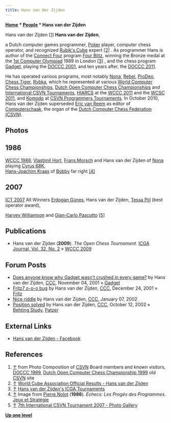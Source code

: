 ```yaml
---
title: Hans van der Zijden
---
```

**[Home](Home "Home") * [People](People "People") * Hans van der Zijden**

[](http://old.csvn.nl/pics/orgvry.jpg) Hans van der Zijden <a id="cite-note-1" href="#cite-ref-1">[1]</a>
**Hans van der Zijden**,

a Dutch computer games programmer, [Poker](https://en.wikipedia.org/wiki/Poker) player, computer chess operator, and recognized [Rubik's Cube](https://en.wikipedia.org/wiki/Rubik%27s_Cube) expert <a id="cite-note-2" href="#cite-ref-2">[2]</a> .
As programmer Hans is author of the [Connect Four](Connect_Four "Connect Four") program [Four Blitz](https://www.game-ai-forum.org/icga-tournaments/program.php?id=331), winning the Bronze medal at the [1st Computer Olympiad](1st_Computer_Olympiad#Connect4 "1st Computer Olympiad") 1989 in London <a id="cite-note-3" href="#cite-ref-3">[3]</a> , and the chess program [Gadget](Gadget "Gadget"), playing the [DOCCC 2001](DOCCC_2001 "DOCCC 2001"), and ten years after, the [DOCCC 2011](DOCCC_2011 "DOCCC 2011").

He has operated various programs, most notably [Nona](Nona "Nona"), [Rebel](Rebel "Rebel"), [ProDeo](ProDeo "ProDeo"), [Chess Tiger](Chess_Tiger "Chess Tiger"), [Rybka](Rybka "Rybka"), which he represented at various [World Computer Chess Championships](World_Computer_Chess_Championship "World Computer Chess Championship"), [Dutch Open Computer Chess Championships](Dutch_Open_Computer_Chess_Championship "Dutch Open Computer Chess Championship") and [International CSVN Tournaments](International_CSVN_Tournament "International CSVN Tournament"), [HIARCS](HIARCS "HIARCS") at the [WCCC 2011](WCCC_2011 "WCCC 2011") and the [WCSC 2011](WCSC_2011 "WCSC 2011"), and [Komodo](Komodo "Komodo") at [CSVN Programmers Tournaments](CSVN_Programmers_Tournament "CSVN Programmers Tournament").
In October 2010, Hans van der Zijden superseded [Eric van Reem](Eric_van_Reem "Eric van Reem") as editor of [Computerschaak](Computerschaak "Computerschaak"), the organ of the [Dutch Computer Chess Federation (CSVN)](CSVN "CSVN").

## Photos

## 1986

[](http://home.scarlet.be/vincentlejeune/jeux-et-strategie-040-1986-08-09-page007.jpg)
[WCCC 1986](WCCC_1986 "WCCC 1986"), [Vlastimil Hort](https://en.wikipedia.org/wiki/Vlastimil_Hort), [Frans Morsch](Frans_Morsch "Frans Morsch") and Hans van der Zijden of [Nona](Nona "Nona") playing [Cyrus 68K](Cyrus_68K "Cyrus 68K"),\
[Hans-Joachim Kraas](Hans-Joachim_Kraas "Hans-Joachim Kraas") of [Bobby](Bobby "Bobby") far right <a id="cite-note-4" href="#cite-ref-4">[4]</a>

## 2007

[](http://www.csvn.nl/images/stories/zoom/IYDQBA/viewsize/winners053.jpg)
[ICT 2007](ICT_2007 "ICT 2007") All Winners [Erdogan Günes](Erdogan_G%C3%BCnes "Erdogan Günes"), Hans van der Zijden, [Tessa Pijl](Tessa_Pijl "Tessa Pijl") (best operator award),

[Harvey Williamson](Harvey_Williamson "Harvey Williamson") and [Gian-Carlo Pascutto](Gian-Carlo_Pascutto "Gian-Carlo Pascutto") <a id="cite-note-5" href="#cite-ref-5">[5]</a>

## Publications

- Hans van der Zijden (**2009**). *The Open Chess Tournament.* [ICGA Journal, Vol. 32, No. 2](ICGA_Journal#32_2 "ICGA Journal") » [WCCC 2009](WCCC_2009 "WCCC 2009")

## Forum Posts

- [Does anyone know why Gadget wasn't crushed in every game?](https://www.stmintz.com/ccc/index.php?id=195565) by Hans van der Zijden, [CCC](CCC "CCC"), November 04, 2001 » [Gadget](Gadget "Gadget")
- [Fritz7 o-o-o bug](https://www.stmintz.com/ccc/index.php?id=203330) by Hans van der Zijden, [CCC](CCC "CCC"), December 24, 2001 » [Fritz](Fritz "Fritz")
- [Nice riddle](https://www.stmintz.com/ccc/index.php?id=206199) by Hans van der Zijden, [CCC](CCC "CCC"), January 07, 2002
- [Position solved](https://www.stmintz.com/ccc/index.php?id=258700) by Hans van der Zijden, [CCC](CCC "CCC"), October 12, 2002 » [Behting Study](Behting_Study "Behting Study"), [Patzer](Patzer "Patzer")

## External Links

- [Hans van der Zijden - Facebook](https://www.facebook.com/hans.vanderzijden.3)

## References

1. <a id="cite-ref-1" href="#cite-note-1">↑</a> from Photo Composition of [CSVN](CSVN "CSVN") Board members and known visitors, [DOCCC 1999](DOCCC_1999 "DOCCC 1999"), [Dutch Open Computer Chess Championship 1999](http://old.csvn.nl/docc99.html) old [CSVN](CSVN "CSVN") site
1. <a id="cite-ref-2" href="#cite-note-2">↑</a> [World Cube Association Official Results - Hans van der Zijden](http://www.worldcubeassociation.org/results/p.php?i=2004ZIJD01)
1. <a id="cite-ref-3" href="#cite-note-3">↑</a> [Hans van der Zijden's ICGA Tournaments](https://www.game-ai-forum.org/icga-tournaments/person.php?id=306)
1. <a id="cite-ref-4" href="#cite-note-4">↑</a> Image from [Pierre Nolot](Pierre_Nolot "Pierre Nolot") (**1986**). *Echecs: Les Progès des Programmes*. [Jeux et Stratégie](http://fr.wikipedia.org/wiki/Jeux_et_Strat%C3%A9gie)
1. <a id="cite-ref-5" href="#cite-note-5">↑</a> [7th International CSVN Tournament 2007 - Photo Gallery](http://www.csvn.nl/index.php?option=com_content&view=article&id=424%3Afotogalerij-1&catid=54%3Afotogalerij&Itemid=61&lang=en)

**[Up one level](People "People")**

